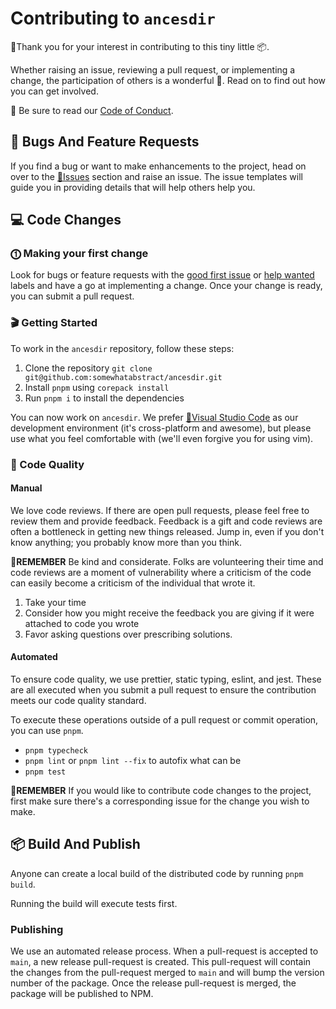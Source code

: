 # Contributing to `ancesdir`

🙇Thank you for your interest in contributing to this tiny little 📦.

Whether raising an issue, reviewing a pull request, or implementing a change, the participation of others is a wonderful 🎁. Read on to find out how you can get involved.

📖 Be sure to read our [Code of Conduct](https://github.com/somewhatabstract/ancesdir/blob/main/CODE_OF_CONDUCT.md).

## 🛑 Bugs And Feature Requests

If you find a bug or want to make enhancements to the project, head on over to the [🔗Issues](https://github.com/somewhatabstract/ancesdir/issues) section and raise an issue. The issue templates will guide you in providing details that will help others help you.

## 💻 Code Changes

### ⓵ Making your first change

Look for bugs or feature requests with the [good first issue](https://github.com/somewhatabstract/ancesdir/issues?utf8=%E2%9C%93&q=is%3Aissue+is%3Aopen+label%3A%22good+first+issue%22) or [help wanted](https://github.com/somewhatabstract/ancesdir/issues?utf8=%E2%9C%93&q=is%3Aissue+is%3Aopen+label%3A%22help+wanted%22+) labels and have a go at implementing a change. Once your change is ready, you can submit a pull request.

### 🎬 Getting Started

To work in the `ancesdir` repository, follow these steps:

1. Clone the repository
   `git clone git@github.com:somewhatabstract/ancesdir.git`
2. Install `pnpm` using `corepack install`
3. Run `pnpm i` to install the dependencies

You can now work on `ancesdir`. We prefer [🔗Visual Studio Code](https://code.visualstudio.com/) as our development environment (it's cross-platform and awesome), but please use what you feel comfortable with (we'll even forgive you for using vim).

### 🧪 Code Quality

#### Manual

We love code reviews. If there are open pull requests, please feel free to review them and provide feedback. Feedback is a gift and code reviews are often a bottleneck in getting new things released. Jump in, even if you don't know anything; you probably know more than you think.

💭**REMEMBER** Be kind and considerate. Folks are volunteering their time and code reviews are a moment of vulnerability where a criticism of the code can easily become a criticism of the individual that wrote it.

1. Take your time
2. Consider how you might receive the feedback you are giving if it were attached to code you wrote
3. Favor asking questions over prescribing solutions.

#### Automated

To ensure code quality, we use prettier, static typing, eslint, and jest. These are all executed when you submit a pull request to ensure the contribution meets our code quality standard.

To execute these operations outside of a pull request or commit operation, you can use `pnpm`.

- `pnpm typecheck`
- `pnpm lint` or `pnpm lint --fix` to autofix what can be
- `pnpm test`

💭**REMEMBER** If you would like to contribute code changes to the project, first make sure there's a corresponding issue for the change you wish to make.

## 📦 Build And Publish

Anyone can create a local build of the distributed code by running `pnpm build`.

Running the build will execute tests first.

### Publishing

We use an automated release process. When a pull-request is accepted to `main`, a new release pull-request is created. This pull-request will contain the changes from the pull-request merged to `main` and will bump the version number of the package. Once the release pull-request is merged, the package will be published to NPM.
